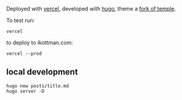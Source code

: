 Deployed with [vercel](https://vercel.co), developed with [hugo](https://gohugo.io), theme a [fork of temple](https://github.com/ikottman/temple).

To test run:
```
vercel
```

to deploy to ikottman.com:
```
vercel --prod
```

## local development

```
hugo new posts/title.md
hugo server -D
```